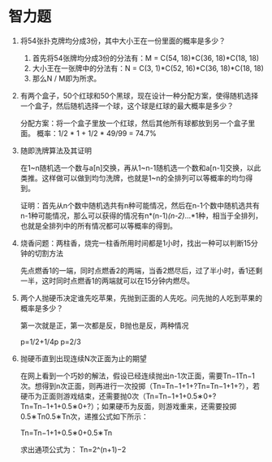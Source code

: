 # 智力题

1. 将54张扑克牌均分成3份，其中大小王在一份里面的概率是多少？

	1. 首先将54张牌均分成3份的分法有：M = C(54, 18)*C(36, 18)*C(18, 18)
	1. 大小王在一张牌中的分法有：N = C(3, 1)*C(52, 16)*C(36, 18)*C(18, 18)
	1. 那么N / M即为所求。

2. 有两个盒子，50个红球和50个黑球，现在设计一种分配方案，使得随机选择一个盒子，然后随机选择一个球，这个球是红球的最大概率是多少？

	分配方案：将一个盒子里放一个红球，然后其他所有球都放到另一个盒子里面。
	概率：1/2 * 1 + 1/2 * 49/99 =  74.7%

3. 随即洗牌算法及其证明

	在1~n随机选一个数与a[n]交换，再从1~n-1随机选一个数和a[n-1]交换，以此类推。这样做可以做到均匀洗牌，也就是1~n的全排列可以等概率的均匀得到。
	
	证明：首先从n个数中随机选共有n种可能情况，然后在n-1个数中随机选共有n-1种可能情况，那么可以获得的情况有n*(n-1)*(n-2)*...*1种，相当于全排列，也就是全排列中的所有情况都可以等概率的得到。

4. 烧香问题：两柱香，烧完一柱香所用时间都是1小时，找出一种可以判断15分钟的切割方法
	
	先点燃香1的一端，同时点燃香2的两端，当香2燃尽后，过了半小时，香1还剩一半，这时同时点燃香1的两端就可以在15分钟内燃尽。

5. 两个人抛硬币决定谁先吃苹果，先抛到正面的人先吃。问先抛的人吃到苹果的概率是多少？

	第一次就是正，第一次都是反，B抛也是反，两种情况

	p=1/2+1/4p p=2/3

7. 抛硬币直到出现连续N次正面为止的期望

	在网上看到一个巧妙的解法，假设已经连续抛出n-1次正面，需要Tn−1Tn−1次。想得到n次正面，则再进行一次投掷（Tn=Tn−1+1+?Tn=Tn−1+1+?），若硬币为正面则游戏结束，还需要抛0次（Tn=Tn−1+1+0.5∗0+?Tn=Tn−1+1+0.5∗0+?）；如果硬币为反面，则游戏重来，还需要投掷0.5∗Tn0.5∗Tn次，递推公式如下所示： 

	Tn=Tn−1+1+0.5∗0+0.5∗Tn
	
	求出通项公式为： 
	Tn=2^(n+1)−2